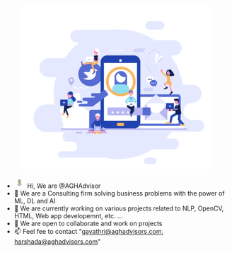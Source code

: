 <p align="center">
<img src="Socisl-Media.png" width="430">
</p>

- <img src = "AGHlogo.jpg" width="25"> Hi, We are @AGHAdvisor
- 👀 We are a Consulting firm solving business problems with the power of ML, DL and AI
- 🌱 We are currently working on various projects related to NLP, OpenCV, HTML, Web app developemnt, etc. ...
- 💞️ We are open to collaborate and work on projects
- 📫 Feel fee to contact "gayathri@aghadvisors.com, harshada@aghadvisors.com"

<!---
AGHAdvisor/AGHAdvisor is a ✨ special ✨ repository because its `README.md` (this file) appears on your GitHub profile.
You can click the Preview link to take a look at your changes.
--->
